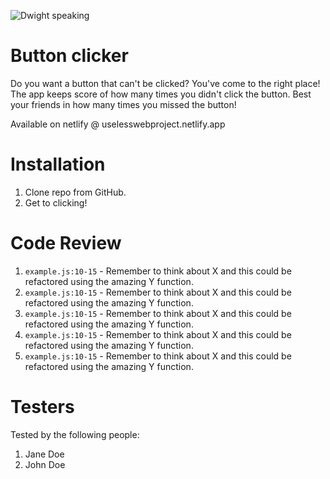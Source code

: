 ![Dwight speaking](https://media.giphy.com/media/EBId5v0YNRyPGHytLK/giphy.gif)

# Button clicker

Do you want a button that can't be clicked? You've come to the right place! The app keeps score of how many times you didn't click the button. Best your friends in how many times you missed the button! 

Available on netlify @ uselesswebproject.netlify.app

# Installation

1. Clone repo from GitHub.
2. Get to clicking!

# Code Review

1. `example.js:10-15` - Remember to think about X and this could be refactored using the amazing Y function.
1. `example.js:10-15` - Remember to think about X and this could be refactored using the amazing Y function.
1. `example.js:10-15` - Remember to think about X and this could be refactored using the amazing Y function.
1. `example.js:10-15` - Remember to think about X and this could be refactored using the amazing Y function.
1. `example.js:10-15` - Remember to think about X and this could be refactored using the amazing Y function.

# Testers

Tested by the following people:

1. Jane Doe
2. John Doe
